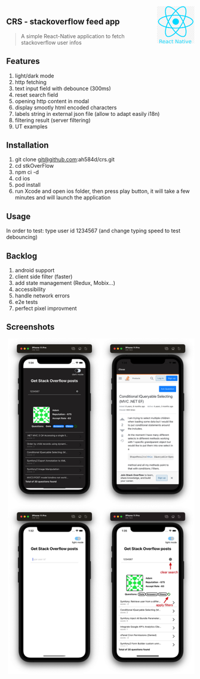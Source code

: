 <img src="readmePictures/react.png" align="right" width="100" height="100" style="background-color:white;"/>

## CRS - stackoverflow feed app
> A simple React-Native application to fetch stackoverflow user infos


## Features

1. light/dark mode
2. http fetching
3. text input field with debounce (300ms)
4. reset search field
5. opening http content in modal
6. display smootly html encoded characters
7. labels string in external json file (allow to adapt easily i18n)
8. filtering result (server filtering)
9. UT examples
 

## Installation

1. git clone git@github.com:ah584d/crs.git
2. cd stkOverFlow
3. npm ci -d
4. cd ios
5. pod install
6. run Xcode and open ios folder, then press play button, it will take a few minutes and will launch the application

## Usage

In order to test: type user id 1234567 (and change typing speed to test debouncing)


## Backlog

1. android support
2. client side filter (faster)
3. add state management (Redux, Mobix...)
5. accessibility
6. handle network errors
7. e2e tests
8. perfect pixel improvment


## Screenshots

<img src="readmePictures/screen4.jpg" align="right" width="250" height="450" style="background-color:white;"/>
<img src="readmePictures/screen3.jpg" align="right" width="250" height="450" style="background-color:white;"/>
<img src="readmePictures/screen2.jpg" align="right" width="250" height="450" style="background-color:white;"/>
<img src="readmePictures/screen1.jpg" align="right" width="250" height="450" style="background-color:white;"/>
  
